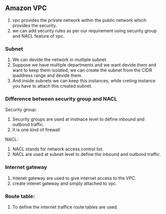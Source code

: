 ## Amazon VPC
1. vpc provides the private network within the public network which provides the security.
2. we can add security rules as per our requirement using security group and NACL feature of vpc.

### Subnet
1. We can devide the network in multiple subnet.
2. Suppose we have multiple departments and we want devide them and want to keep them isolated, we can create the subnet
   from the CIDR ipaddress range and devide them.
3. And inside subnets we can keep this instances, while creting instance you have to attach this created subnet.

### Difference between security group and NACL
Security group:
1. Security groups are used at instnace level to define inbound and outbond traffic.
2. It is one kind of firewall

NACL:
1. NACL stands for network access control list.
2. NACL are used at subnet level to define the inbound and outbond traffic.

### Internet gateway
1. Intenet gateway are used to give internet access to the VPC.
2. create intenet gateway and simply attached to vpc.

### Route table:
1. To define the internet traffice route tables are used.

